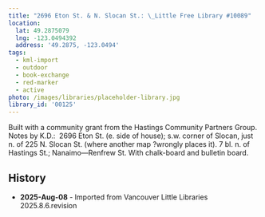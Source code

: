 ```yaml
---
title: "2696 Eton St. & N. Slocan St.: \_Little Free Library #10089"
location:
  lat: 49.2875079
  lng: -123.0494392
  address: '49.2875, -123.0494'
tags:
  - kml-import
  - outdoor
  - book-exchange
  - red-marker
  - active
photo: /images/libraries/placeholder-library.jpg
library_id: '00125'
---
```

Built with a community grant from the Hastings Community Partners Group.
Notes by K.D.:  2696 Eton St. (e. side of house); 
s.w. corner of Slocan, just n. of 225 N. Slocan St. (where another map ?wrongly places it).
 7 bl. n. of Hastings St.; Nanaimo—Renfrew St.
With chalk-board and bulletin board.

## History
- **2025-Aug-08** - Imported from Vancouver Little Libraries 2025.8.6.revision
